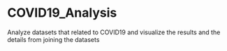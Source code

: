 # COVID19_Analysis
Analyze datasets that related to COVID19 and visualize the results and the details from joining the datasets
